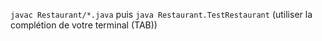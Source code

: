 `javac Restaurant/*.java`
puis
`java Restaurant.TestRestaurant`
(utiliser la complétion de votre terminal (TAB))
